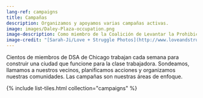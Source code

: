 ```yaml
---
lang-ref: campaigns
title: Campañas
description: Organizamos y apoyamos varias campañas activas.
image: images/Daley-Plaza-occupation.png
image-description: Como miembro de la Coalición de Levantar la Prohibición, DSA de Chicago ayudó a organizar una ocupación de 5 días de Daley Plaza en agosto de 2020.
image-credit: "[Sarah-Ji/Love + Struggle Photos](http://www.loveandstrugglephotos.com/)"
---
```


Cientos de miembros de DSA de Chicago trabajan cada semana para construir una ciudad que funcione para la clase trabajadora. Sondeamos, llamamos a nuestros vecinos, planificamos acciones y organizamos nuestras comunidades. Las campañas son nuestras áreas de enfoque.

{% include list-tiles.html collection="campaigns" %}
